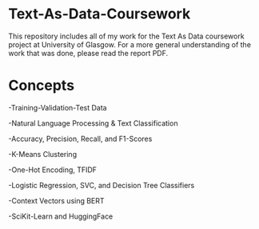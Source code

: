 # Text-As-Data-Coursework
This repository includes all of my work for the Text As Data coursework project at University of Glasgow.
For a more general understanding of the work that was done, please read the report PDF.

# Concepts
-Training-Validation-Test Data

-Natural Language Processing & Text Classification

-Accuracy, Precision, Recall, and F1-Scores

-K-Means Clustering

-One-Hot Encoding, TFIDF

-Logistic Regression, SVC, and Decision Tree Classifiers

-Context Vectors using BERT

-SciKit-Learn and HuggingFace

